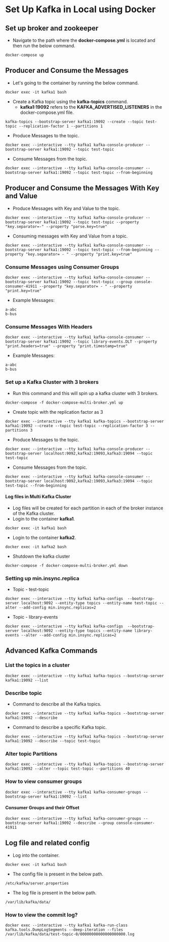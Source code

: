 # Set Up Kafka in Local using Docker

## Set up broker and zookeeper

- Navigate to the path where the **docker-compose.yml** is located and then run the below command.

```
docker-compose up
```

## Producer and Consume the Messages

- Let's going to the container by running the below command.

```
docker exec -it kafka1 bash
```

- Create a Kafka topic using the **kafka-topics** command.
  - **kafka1:19092** refers to the **KAFKA_ADVERTISED_LISTENERS** in the docker-compose.yml file.

```
kafka-topics --bootstrap-server kafka1:19092 --create --topic test-topic --replication-factor 1 --partitions 1
```

- Produce Messages to the topic.

```
docker exec --interactive --tty kafka1 kafka-console-producer --bootstrap-server kafka1:19092 --topic test-topic
```

- Consume Messages from the topic.

```
docker exec --interactive --tty kafka1 kafka-console-consumer --bootstrap-server kafka1:19092 --topic test-topic --from-beginning
```

## Producer and Consume the Messages With Key and Value

- Produce Messages with Key and Value to the topic.

```
docker exec --interactive --tty kafka1 kafka-console-producer --bootstrap-server kafka1:19092 --topic test-topic --property "key.separator=-" --property "parse.key=true"
```

- Consuming messages with Key and Value from a topic.

```
docker exec --interactive --tty kafka1 kafka-console-consumer --bootstrap-server kafka1:19092 --topic test-topic --from-beginning --property "key.separator= - " --property "print.key=true"
```

### Consume Messages using Consumer Groups


```
docker exec --interactive --tty kafka1 kafka-console-consumer --bootstrap-server kafka1:19092 --topic test-topic --group console-consumer-41911 --property "key.separator= - " --property "print.key=true"
```

- Example Messages:

```
a-abc
b-bus
```

### Consume Messages With Headers

```
docker exec --interactive --tty kafka1 kafka-console-consumer --bootstrap-server kafka1:19092 --topic library-events.DLT --property "print.headers=true" --property "print.timestamp=true" 
```

- Example Messages:

```
a-abc
b-bus
```

### Set up a Kafka Cluster with 3 brokers

- Run this command and this will spin up a kafka cluster with 3 brokers.

```
docker-compose -f docker-compose-multi-broker.yml up
```

- Create topic with the replication factor as 3

```
docker exec --interactive --tty kafka1 kafka-topics --bootstrap-server kafka1:19092 --create --topic test-topic --replication-factor 3 --partitions 3
```

- Produce Messages to the topic.

```
docker exec --interactive --tty kafka1 kafka-console-producer --bootstrap-server localhost:9092,kafka2:19093,kafka3:19094 --topic test-topic
```

- Consume Messages from the topic.

```
docker exec --interactive --tty kafka1 kafka-console-consumer --bootstrap-server localhost:9092,kafka2:19093,kafka3:19094 --topic test-topic --from-beginning
```
#### Log files in Multi Kafka Cluster

- Log files will be created for each partition in each of the broker instance of the Kafka cluster.
 -  Login to the container **kafka1**.
  ```
  docker exec -it kafka1 bash
  ```
 -  Login to the container **kafka2**.
  ```
  docker exec -it kafka2 bash
  ```

- Shutdown the kafka cluster

```
docker-compose -f docker-compose-multi-broker.yml down
```

### Setting up min.insync.replica

- Topic - test-topic

```
docker exec --interactive --tty kafka1 kafka-configs  --bootstrap-server localhost:9092 --entity-type topics --entity-name test-topic --alter --add-config min.insync.replicas=2
```

- Topic - library-events

```
docker exec --interactive --tty kafka1 kafka-configs  --bootstrap-server localhost:9092 --entity-type topics --entity-name library-events --alter --add-config min.insync.replicas=2
```
## Advanced Kafka Commands

### List the topics in a cluster

```
docker exec --interactive --tty kafka1 kafka-topics --bootstrap-server kafka1:19092 --list

```

### Describe topic

- Command to describe all the Kafka topics.

```
docker exec --interactive --tty kafka1 kafka-topics --bootstrap-server kafka1:19092 --describe
```

- Command to describe a specific Kafka topic.

```
docker exec --interactive --tty kafka1 kafka-topics --bootstrap-server kafka1:19092 --describe --topic test-topic
```

### Alter topic Partitions

```
docker exec --interactive --tty kafka1 kafka-topics --bootstrap-server kafka1:19092 --alter --topic test-topic --partitions 40
```

### How to view consumer groups

```
docker exec --interactive --tty kafka1 kafka-consumer-groups --bootstrap-server kafka1:19092 --list
```

#### Consumer Groups and their Offset

```
docker exec --interactive --tty kafka1 kafka-consumer-groups --bootstrap-server kafka1:19092 --describe --group console-consumer-41911
```

## Log file and related config

- Log into the container.

```
docker exec -it kafka1 bash
```

- The config file is present in the below path.

```
/etc/kafka/server.properties
```

- The log file is present in the below path.

```
/var/lib/kafka/data/
```

### How to view the commit log?

```
docker exec --interactive --tty kafka1 kafka-run-class kafka.tools.DumpLogSegments --deep-iteration --files /var/lib/kafka/data/test-topic-0/00000000000000000000.log

```
